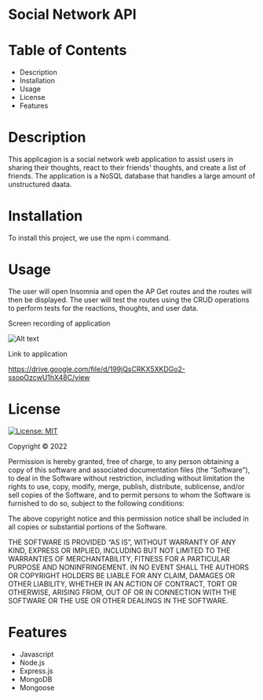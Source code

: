 # Social Network API 

# Table of Contents

- Description
- Installation
- Usage 
- License
- Features

# Description

This applicagion is a social network web application to assist users in sharing their thoughts, react to their friends' thoughts, and create a list of friends. The application is a NoSQL database that handles a large amount of unstructured daata.

# Installation

To install this project, we use the npm i command.

# Usage 

The user will open Insomnia and open the AP Get routes and the routes will then be displayed. The user will test the routes using the CRUD operations to perform tests for the reactions, thoughts, and user data.

Screen recording of application

![Alt text](utils/Social%20Network%20API.gif)

Link to application

https://drive.google.com/file/d/199jQsCRKX5XKDGo2-ssopOzcwU1hX48C/view

# License

[![License: MIT](https://img.shields.io/badge/License-MIT-yellow.svg)](https://opensource.org/licenses/MIT)

Copyright © 2022 <Anquavious Grant>

Permission is hereby granted, free of charge, to any person obtaining a copy of this software and associated documentation files (the “Software”), to deal in the Software without restriction, including without limitation the rights to use, copy, modify, merge, publish, distribute, sublicense, and/or sell copies of the Software, and to permit persons to whom the Software is furnished to do so, subject to the following conditions:

The above copyright notice and this permission notice shall be included in all copies or substantial portions of the Software.

THE SOFTWARE IS PROVIDED “AS IS”, WITHOUT WARRANTY OF ANY KIND, EXPRESS OR IMPLIED, INCLUDING BUT NOT LIMITED TO THE WARRANTIES OF MERCHANTABILITY, FITNESS FOR A PARTICULAR PURPOSE AND NONINFRINGEMENT. IN NO EVENT SHALL THE AUTHORS OR COPYRIGHT HOLDERS BE LIABLE FOR ANY CLAIM, DAMAGES OR OTHER LIABILITY, WHETHER IN AN ACTION OF CONTRACT, TORT OR OTHERWISE, ARISING FROM, OUT OF OR IN CONNECTION WITH THE SOFTWARE OR THE USE OR OTHER DEALINGS IN THE SOFTWARE.

# Features

- Javascript
- Node.js
- Express.js
- MongoDB
- Mongoose